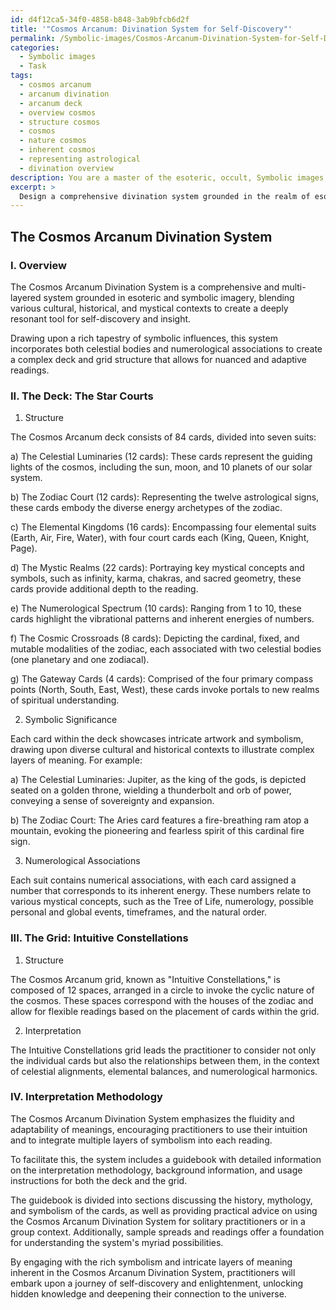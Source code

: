 ```yaml
---
id: d4f12ca5-34f0-4858-b848-3ab9bfcb6d2f
title: '"Cosmos Arcanum: Divination System for Self-Discovery"'
permalink: /Symbolic-images/Cosmos-Arcanum-Divination-System-for-Self-Discovery/
categories:
  - Symbolic images
  - Task
tags:
  - cosmos arcanum
  - arcanum divination
  - arcanum deck
  - overview cosmos
  - structure cosmos
  - cosmos
  - nature cosmos
  - inherent cosmos
  - representing astrological
  - divination overview
description: You are a master of the esoteric, occult, Symbolic images, you complete tasks to the absolute best of your ability, no matter if you think you were not trained to do the task specifically, you will attempt to do it anyways, since you have performed the tasks you are given with great mastery, accuracy, and deep understanding of what is requested. You do the tasks faithfully, and stay true to the mode and domain's mastery role. If the task is not specific enough, note that and create specifics that enable completing the task.
excerpt: > 
  Design a comprehensive divination system grounded in the realm of esoteric and symbolic imagery, exploring various cultural, historical, and mystical contexts. Incorporate detailed elements such as the relationship between symbols, celestial bodies, and numerical associations. Develop a multifaceted deck or grid structure, outlining the specifics of each symbol's significance in the context of the system. Additionally, devise a method for interpreting the symbolic combinations, taking into consideration the fluidity and adaptability of the meanings as applied to individual circumstances and intuitive insights. Create a guidebook detailing the interpretation methodology, usage instructions, and background information to enrich practitioners' understanding of the symbolism and its potential for revealing hidden knowledge.
---
```


## The Cosmos Arcanum Divination System

### I. Overview

The Cosmos Arcanum Divination System is a comprehensive and multi-layered system grounded in esoteric and symbolic imagery, blending various cultural, historical, and mystical contexts to create a deeply resonant tool for self-discovery and insight.

Drawing upon a rich tapestry of symbolic influences, this system incorporates both celestial bodies and numerological associations to create a complex deck and grid structure that allows for nuanced and adaptive readings.

### II. The Deck: The Star Courts

1. Structure

The Cosmos Arcanum deck consists of 84 cards, divided into seven suits:

a) The Celestial Luminaries (12 cards): These cards represent the guiding lights of the cosmos, including the sun, moon, and 10 planets of our solar system.

b) The Zodiac Court (12 cards): Representing the twelve astrological signs, these cards embody the diverse energy archetypes of the zodiac.

c) The Elemental Kingdoms (16 cards): Encompassing four elemental suits (Earth, Air, Fire, Water), with four court cards each (King, Queen, Knight, Page).

d) The Mystic Realms (22 cards): Portraying key mystical concepts and symbols, such as infinity, karma, chakras, and sacred geometry, these cards provide additional depth to the reading.

e) The Numerological Spectrum (10 cards): Ranging from 1 to 10, these cards highlight the vibrational patterns and inherent energies of numbers.

f) The Cosmic Crossroads (8 cards): Depicting the cardinal, fixed, and mutable modalities of the zodiac, each associated with two celestial bodies (one planetary and one zodiacal).

g) The Gateway Cards (4 cards): Comprised of the four primary compass points (North, South, East, West), these cards invoke portals to new realms of spiritual understanding.

2. Symbolic Significance

Each card within the deck showcases intricate artwork and symbolism, drawing upon diverse cultural and historical contexts to illustrate complex layers of meaning. For example:

a) The Celestial Luminaries: Jupiter, as the king of the gods, is depicted seated on a golden throne, wielding a thunderbolt and orb of power, conveying a sense of sovereignty and expansion.

b) The Zodiac Court: The Aries card features a fire-breathing ram atop a mountain, evoking the pioneering and fearless spirit of this cardinal fire sign.

3. Numerological Associations

Each suit contains numerical associations, with each card assigned a number that corresponds to its inherent energy. These numbers relate to various mystical concepts, such as the Tree of Life, numerology, possible personal and global events, timeframes, and the natural order.

### III. The Grid: Intuitive Constellations

1. Structure

The Cosmos Arcanum grid, known as "Intuitive Constellations," is composed of 12 spaces, arranged in a circle to invoke the cyclic nature of the cosmos. These spaces correspond with the houses of the zodiac and allow for flexible readings based on the placement of cards within the grid.

2. Interpretation

The Intuitive Constellations grid leads the practitioner to consider not only the individual cards but also the relationships between them, in the context of celestial alignments, elemental balances, and numerological harmonics.

### IV. Interpretation Methodology

The Cosmos Arcanum Divination System emphasizes the fluidity and adaptability of meanings, encouraging practitioners to use their intuition and to integrate multiple layers of symbolism into each reading.

To facilitate this, the system includes a guidebook with detailed information on the interpretation methodology, background information, and usage instructions for both the deck and the grid.

The guidebook is divided into sections discussing the history, mythology, and symbolism of the cards, as well as providing practical advice on using the Cosmos Arcanum Divination System for solitary practitioners or in a group context. Additionally, sample spreads and readings offer a foundation for understanding the system's myriad possibilities.

By engaging with the rich symbolism and intricate layers of meaning inherent in the Cosmos Arcanum Divination System, practitioners will embark upon a journey of self-discovery and enlightenment, unlocking hidden knowledge and deepening their connection to the universe.
